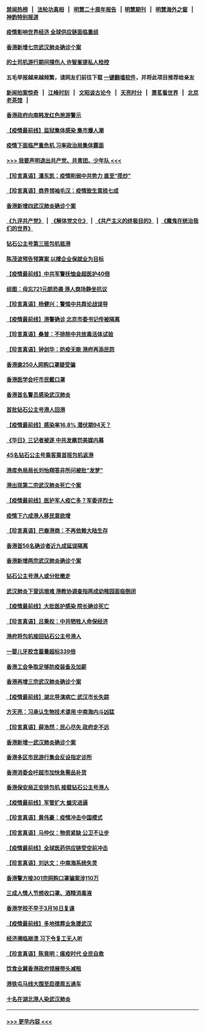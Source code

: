 #### [禁闻热榜](热点新闻.md?=0)  &nbsp;&nbsp;|&nbsp;&nbsp; [法轮功真相](https://github.com/gfw-breaker/truth/blob/master/README.md?=0) &nbsp;&nbsp;|&nbsp;&nbsp; [明慧二十周年报告](https://github.com/gfw-breaker/mh-reports/blob/master/README.md?=0) &nbsp;&nbsp;|&nbsp;&nbsp;[明慧期刊](https://github.com/gfw-breaker/mh-qikan) &nbsp;&nbsp;|&nbsp;&nbsp; [明慧海外之窗](https://github.com/gfw-breaker/mh-news/blob/master/README.md?=0) &nbsp;&nbsp;|&nbsp;&nbsp; [神韵特别报道](https://github.com/gfw-breaker/mh-news/blob/master/shenyun.md?=0)
#### [疫情影响世界经济 全球供应链面临重组](../pages/nsc415/n11895634.md?t=02260702) 
#### [香港新增七宗武汉肺炎确诊个案](../pages/nsc415/n11893498.md?t=02260702) 
#### [的士司机游行期间撞伤人 许智峯提私人检控](../pages/nsc415/n11893483.md?t=02260702) 
#### 五毛举报越来越频繁，请网友们前往下载 [一键翻墙软件](https://github.com/gfw-breaker/ssr-accounts)，并将此项目推荐给亲友
#### [新闻拍案惊奇](https://github.com/gfw-breaker/banned-news/blob/master/pages/link4.md) &nbsp;&nbsp;|&nbsp;&nbsp; [江峰时刻](https://github.com/gfw-breaker/banned-news/blob/master/pages/link4.md) &nbsp;&nbsp;|&nbsp;&nbsp; [文昭谈古论今](https://github.com/gfw-breaker/banned-news/blob/master/pages/link4.md) &nbsp;&nbsp;|&nbsp;&nbsp; [天亮时分](https://github.com/gfw-breaker/banned-news/blob/master/pages/link4.md) &nbsp;&nbsp;|&nbsp;&nbsp; [萧茗看世界](https://github.com/gfw-breaker/banned-news/blob/master/pages/link4.md) &nbsp;&nbsp;|&nbsp;&nbsp; [北京老茶馆](https://github.com/gfw-breaker/banned-news/blob/master/pages/link4.md) &nbsp;&nbsp;|&nbsp;&nbsp; 
#### [香港政府向南韩发红色旅游警示](../pages/nsc415/n11893398.md?t=02260702) 
#### [【疫情最前线】监狱集体感染 集市爆人潮](../pages/nsc415/n11893181.md?t=02260702) 
#### [疫情下面临严重危机  习率政治局集体露面](../pages/nsc415/n11893305.md?t=02260702) 
#### [>>> 我要声明退出共产党、共青团、少年队 <<<](https://github.com/begood0513/goodnews/blob/master/quit/letter.md) 
#### [【珍言真语】潘东凯：疫情削弱中共势力 直至“揽炒”](../pages/nsc415/n11892866.md?t=02260702) 
#### [【珍言真语】商界领袖毛汉：疫情致生意损七成](../pages/nsc415/n11890348.md?t=02260702) 
#### [香港新增四武汉肺炎确诊个案](../pages/nsc415/n11890610.md?t=02260702) 
#### [《九评共产党》](https://github.com/begood0513/9ping.md/blob/master/README.md) &nbsp;|&nbsp; [《解体党文化》](../../../../jtdwh.md/blob/master/README.md)  &nbsp;|&nbsp; [《共产主义的终极目的》](../../../../gczydzjmd.md/blob/master/README.md) &nbsp;|&nbsp; [《魔鬼在统治我们的世界》](../../../../mgztzwmdsj.md/blob/master/README.md) 
#### [钻石公主号第三班包机抵港](../pages/nsc415/n11890645.md?t=02260702) 
#### [陈茂波预告预算案 以撑企业保就业为目标](../pages/nsc415/n11890574.md?t=02260702) 
#### [【疫情最前线】中共军警抚恤金超医护40倍](../pages/nsc415/n11890458.md?t=02260702) 
#### [组图：毋忘721元朗恐袭 港人商场静坐抗议](../pages/nsc415/n11876882.md?t=02260702) 
#### [【珍言真语】杨健兴：警惕中共舆论战误导](../pages/nsc415/n11888131.md?t=02260702) 
#### [【疫情最前线】港警确诊 北京市委书记传被隔离](../pages/nsc415/n11886872.md?t=02260702) 
#### [【珍言真语】桑普：不排除中共放毒活体试验](../pages/nsc415/n11886832.md?t=02260702) 
#### [【珍言真语】钟剑华：防疫无能 港府再添民怨](../pages/nsc415/n11884504.md?t=02260702) 
#### [香港逾250人网购口罩疑受骗](../pages/nsc415/n11884388.md?t=02260702) 
#### [香港医学会吁市民戴口罩](../pages/nsc415/n11884367.md?t=02260702) 
#### [香港首名警员感染武汉肺炎](../pages/nsc415/n11884357.md?t=02260702) 
#### [首批钻石公主号港人回港](../pages/nsc415/n11884333.md?t=02260702) 
#### [【疫情最前线】感染率16.8% 潜伏期94天？](../pages/nsc415/n11884256.md?t=02260702) 
#### [《华日》三记者被逐 中共发飙罚美媒内幕](../pages/nsc415/n11884184.md?t=02260702) 
#### [45名钻石公主号乘客乘首班包机返港](../pages/nsc415/n11881770.md?t=02260702) 
#### [港库务局局长刘怡翔答非所问被批“发梦”](../pages/nsc415/n11881752.md?t=02260702) 
#### [港出现第二宗武汉肺炎死亡个案](../pages/nsc415/n11881736.md?t=02260702) 
#### [【疫情最前线】医护军人疫亡多？军委评烈士](../pages/nsc415/n11881655.md?t=02260702) 
#### [疫情下六成港人移民意欲增](../pages/nsc415/n11881699.md?t=02260702) 
#### [【珍言真语】巴裔港商：不再依赖大陆生存](../pages/nsc415/n11881126.md?t=02260702) 
#### [香港首56名确诊者近九成延误隔离](../pages/nsc415/n11879079.md?t=02260702) 
#### [香港新增两宗武汉肺炎确诊个案](../pages/nsc415/n11879064.md?t=02260702) 
#### [钻石公主号港人或分批撤走](../pages/nsc415/n11879029.md?t=02260702) 
#### [武汉肺炎下营运艰难 港教协调查指两成幼稚园面临倒闭](../pages/nsc415/n11878989.md?t=02260702) 
#### [【疫情最前线】大批医护感染 院长确诊死亡](../pages/nsc415/n11878595.md?t=02260702) 
#### [【珍言真语】吕秉权：中共牺牲人命保经济](../pages/nsc415/n11878390.md?t=02260702) 
#### [港府将包机接回钻石公主号港人](../pages/nsc415/n11876352.md?t=02260702) 
#### [一婴儿牙胶含菌量超标339倍](../pages/nsc415/n11876336.md?t=02260702) 
#### [香港工会争取足够防疫装备及加薪](../pages/nsc415/n11876313.md?t=02260702) 
#### [香港再增三宗武汉肺炎确诊个案](../pages/nsc415/n11876297.md?t=02260702) 
#### [【疫情最前线】湖北导演病亡 武汉市长失踪](../pages/nsc415/n11876272.md?t=02260702) 
#### [方天亮：习承认生物技术谬用 中南海内斗凶猛](../pages/nsc415/n11873679.md?t=02260702) 
#### [【珍言真语】薛浩然：民心尽失 政府走不远](../pages/nsc415/n11875838.md?t=02260702) 
#### [香港新增一武汉肺炎确诊个案](../pages/nsc415/n11874044.md?t=02260702) 
#### [香港多区市民游行集会反设指定诊所](../pages/nsc415/n11874017.md?t=02260702) 
#### [香港消委会吁超市加快急需品补货](../pages/nsc415/n11874003.md?t=02260702) 
#### [香港保安局正安排包机 接载钻石公主号港人](../pages/nsc415/n11873932.md?t=02260702) 
#### [【疫情最前线】军管扩大 蝗灾进逼](../pages/nsc415/n11873780.md?t=02260702) 
#### [【珍言真语】黄伟豪：疫情冲击中国模式](../pages/nsc415/n11873482.md?t=02260702) 
#### [【珍言真语】马仲仪：物资紧缺 公卫不让步](../pages/nsc415/n11872315.md?t=02260702) 
#### [【疫情最前线】全球医药供应链受空前冲击](../pages/nsc415/n11869614.md?t=02260702) 
#### [【珍言真语】刘达文：中南海系统失灵](../pages/nsc415/n11869465.md?t=02260702) 
#### [香港警方接301宗网购口罩骗案涉110万](../pages/nsc415/n11867572.md?t=02260702) 
#### [三成人情人节想收口罩、酒精消毒液](../pages/nsc415/n11867523.md?t=02260702) 
#### [香港学校不早于3月16日复课](../pages/nsc415/n11867498.md?t=02260702) 
#### [【疫情最前线】多地殡葬业急援武汉](../pages/nsc415/n11866914.md?t=02260702) 
#### [经济濒临崩溃 习下令复工无人听](../pages/nsc415/n11867269.md?t=02260702) 
#### [【珍言真语】陈竟明：瘟疫时代 全民自救](../pages/nsc415/n11866765.md?t=02260702) 
#### [饮食业冀香港政府领展带头减租](../pages/nsc415/n11864876.md?t=02260702) 
#### [港铁屯马线大围至启德周五通车](../pages/nsc415/n11864842.md?t=02260702) 
#### [十名在湖北港人染武汉肺炎](../pages/nsc415/n11864807.md?t=02260702) 

----
#### [ >>> 更早内容 <<< ](../indexes/nsc415-earlier.md)
